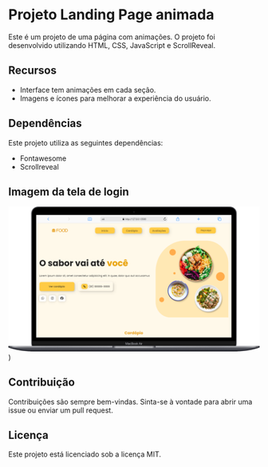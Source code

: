 # Projeto Landing Page animada

Este é um projeto de uma página com animações. O projeto foi desenvolvido utilizando HTML, CSS, JavaScript e ScrollReveal.

## Recursos

- Interface tem animações em cada seção.
- Imagens e ícones para melhorar a experiência do usuário.


## Dependências

Este projeto utiliza as seguintes dependências:

- Fontawesome
- Scrollreveal

## Imagem da tela de login
![Texto Alternativo](https://github.com/marcosoliveira253/landingpage_animada/blob/main/src/images/Tela%20Macbook-Air.png))


## Contribuição

Contribuições são sempre bem-vindas. Sinta-se à vontade para abrir uma issue ou enviar um pull request.

## Licença

Este projeto está licenciado sob a licença MIT.
